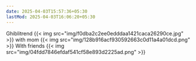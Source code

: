 ```yaml
---
date: 2025-04-03T15:57:36+05:30
lastMod: 2025-04-03T16:06:20+05:30
---
```


Ghiblitrend
{{< img src="img/f0dba2c2ee0edddaa1421caca26290ce.jpg" >}} 
with mom
{{< img src="img/128b916acf930592663c0d11a4a01dcd.png" >}}
With friends 
{{< img src="img/04fdd7846efdaf541cf58e893d2225ad.png" >}}
